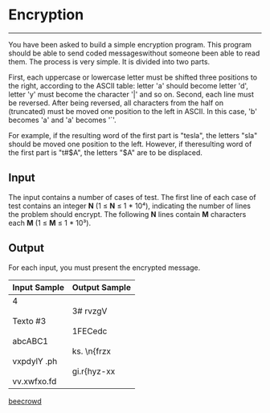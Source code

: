 # Encryption

---

You have been asked to build a simple encryption program. This program should be able to send coded messageswithout someone been able to read them. The process is very simple. It is divided into two parts.  

First, each uppercase or lowercase letter must be shifted three positions to the right, according to the ASCII table: letter 'a' should become letter 'd', letter 'y' must become the character '|' and so on. Second, each line must be reversed. After being reversed, all characters from the half on (truncated) must be moved one position to the left in ASCII. In this case, 'b' becomes 'a' and 'a' becomes '`'.  

For example, if the resulting word of the first part is "tesla", the letters "sla" should be moved one position to the left. However, if theresulting word of the first part is "t#$A", the letters "$A" are to be displaced.

## Input

The input contains a number of cases of test. The first line of each case of test contains an integer **N** (1 ≤ **N** ≤ 1 * 10⁴), indicating the number of lines the problem should encrypt. The following **N** lines contain **M** characters each **M** (1 ≤ **M** ≤ 1 * 10³).  

## Output

For each input, you must present the encrypted message.

| Input Sample                                                           | Output Sample                                                 |
| ---------------------------------------------------------------------- | ------------------------------------------------------------- |
| 4<br><br>Texto #3<br><br>abcABC1<br><br>vxpdylY .ph<br><br>vv.xwfxo.fd | 3# rvzgV<br><br>1FECedc<br><br>ks. \n{frzx<br><br>gi.r{hyz-xx |

[beecrowd](https://www.beecrowd.com.br/judge/en/problems/view/1024)

